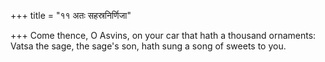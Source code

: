 +++
title = "११ अतः सहस्रनिर्णिजा"

+++
Come thence, O Asvins, on your car that hath a thousand ornaments:  
     Vatsa the sage, the sage's son, hath sung a song of sweets to you.
